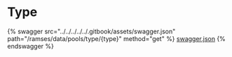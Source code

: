 # Type

{% swagger src="../../../../../.gitbook/assets/swagger.json" path="/ramses/data/pools/type/{type}" method="get" %}
[swagger.json](../../../../../.gitbook/assets/swagger.json)
{% endswagger %}
